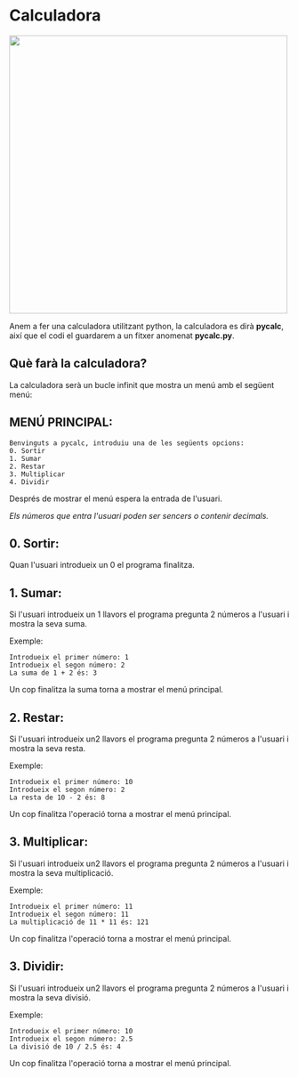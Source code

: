 # Calculadora

<img src="https://github.com/XaSaFa/IntroduccioProgramacio/assets/110727546/fac8a757-fbd5-42f8-a8c3-a07967dc44d0" width=500px>

Anem a fer una calculadora utilitzant python, la calculadora es dirà **pycalc**, així que el codi el guardarem a un fitxer anomenat **pycalc.py**.

## Què farà la calculadora?

La calculadora serà un bucle infinit que mostra un menú amb el següent menú:

## MENÚ PRINCIPAL:

```
Benvinguts a pycalc, introduiu una de les següents opcions:
0. Sortir
1. Sumar
2. Restar
3. Multiplicar
4. Dividir
```

Després de mostrar el menú espera la entrada de l'usuari.

_Els números que entra l'usuari poden ser sencers o contenir decimals._

## 0. Sortir:

Quan l'usuari introdueix un 0 el programa finalitza.

## 1. Sumar:

Si l'usuari introdueix un 1 llavors el programa pregunta 2 números a l'usuari i mostra la seva suma.

Exemple:

```
Introdueix el primer número: 1
Introdueix el segon número: 2
La suma de 1 + 2 és: 3
```

Un cop finalitza la suma torna a mostrar el menú principal.

## 2. Restar:

Si l'usuari introdueix un2 llavors el programa pregunta 2 números a l'usuari i mostra la seva resta.

Exemple:

```
Introdueix el primer número: 10
Introdueix el segon número: 2
La resta de 10 - 2 és: 8
```

Un cop finalitza l'operació torna a mostrar el menú principal.

## 3. Multiplicar:

Si l'usuari introdueix un2 llavors el programa pregunta 2 números a l'usuari i mostra la seva multiplicació.

Exemple:

```
Introdueix el primer número: 11
Introdueix el segon número: 11
La multiplicació de 11 * 11 és: 121
```

Un cop finalitza l'operació torna a mostrar el menú principal.

## 3. Dividir:

Si l'usuari introdueix un2 llavors el programa pregunta 2 números a l'usuari i mostra la seva divisió.

Exemple:

```
Introdueix el primer número: 10
Introdueix el segon número: 2.5
La divisió de 10 / 2.5 és: 4
```

Un cop finalitza l'operació torna a mostrar el menú principal.
